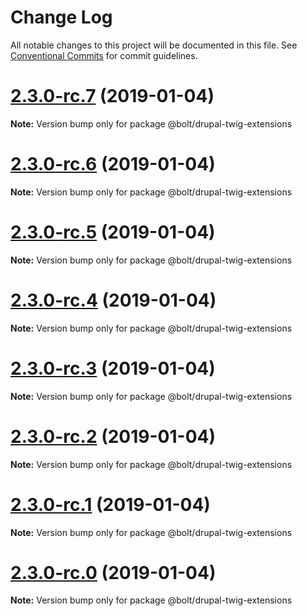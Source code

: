 # Change Log

All notable changes to this project will be documented in this file.
See [Conventional Commits](https://conventionalcommits.org) for commit guidelines.

# [2.3.0-rc.7](https://github.com/bolt-design-system/bolt/tree/master/packages/drupal-stubs/compare/v2.3.0-rc.6...v2.3.0-rc.7) (2019-01-04)

**Note:** Version bump only for package @bolt/drupal-twig-extensions





# [2.3.0-rc.6](https://github.com/bolt-design-system/bolt/tree/master/packages/drupal-stubs/compare/v2.3.0-rc.5...v2.3.0-rc.6) (2019-01-04)

**Note:** Version bump only for package @bolt/drupal-twig-extensions





# [2.3.0-rc.5](https://github.com/bolt-design-system/bolt/tree/master/packages/drupal-stubs/compare/v2.3.0-rc.4...v2.3.0-rc.5) (2019-01-04)

**Note:** Version bump only for package @bolt/drupal-twig-extensions





# [2.3.0-rc.4](https://github.com/bolt-design-system/bolt/tree/master/packages/drupal-stubs/compare/v2.3.0-rc.3...v2.3.0-rc.4) (2019-01-04)

**Note:** Version bump only for package @bolt/drupal-twig-extensions





# [2.3.0-rc.3](https://github.com/bolt-design-system/bolt/tree/master/packages/drupal-stubs/compare/v2.3.0-rc.2...v2.3.0-rc.3) (2019-01-04)

**Note:** Version bump only for package @bolt/drupal-twig-extensions





# [2.3.0-rc.2](https://github.com/bolt-design-system/bolt/tree/master/packages/drupal-stubs/compare/v2.3.0-rc.1...v2.3.0-rc.2) (2019-01-04)

**Note:** Version bump only for package @bolt/drupal-twig-extensions





# [2.3.0-rc.1](https://github.com/bolt-design-system/bolt/tree/master/packages/drupal-stubs/compare/vv2.3.0-rc.0...v2.3.0-rc.1) (2019-01-04)

**Note:** Version bump only for package @bolt/drupal-twig-extensions





# [2.3.0-rc.0](https://github.com/bolt-design-system/bolt/tree/master/packages/drupal-stubs/compare/v2.2.1...v2.3.0-rc.0) (2019-01-04)

**Note:** Version bump only for package @bolt/drupal-twig-extensions
